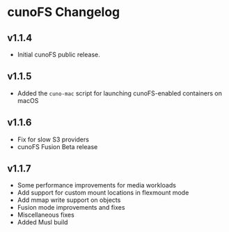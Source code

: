 # cunoFS Changelog

## v1.1.4

- Initial cunoFS public release.

## v1.1.5

- Added the `cuno-mac` script for launching cunoFS-enabled containers on macOS

## v1.1.6

- Fix for slow S3 providers
- cunoFS Fusion Beta release

## v1.1.7

- Some performance improvements for media workloads
- Add support for custom mount locations in flexmount mode
- Add mmap write support on objects
- Fusion mode improvements and fixes
- Miscellaneous fixes
- Added Musl build
